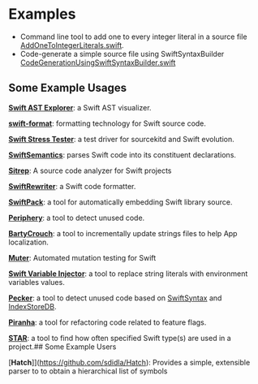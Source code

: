 # Examples

- Command line tool to add one to every integer literal in a source file [AddOneToIntegerLiterals.swift](https://github.com/apple/swift-syntax/blob/main/Examples/AddOneToIntegerLiterals.swift).
- Code-generate a simple source file using SwiftSyntaxBuilder [CodeGenerationUsingSwiftSyntaxBuilder.swift](https://github.com/apple/swift-syntax/blob/95fe6182b755346eee74b499109b4ab9eaf38651/Examples/CodeGenerationUsingSwiftSyntaxBuilder.swift)

## Some Example Usages

[**Swift AST Explorer**](https://swift-ast-explorer.kishikawakatsumi.com/): a Swift AST visualizer.

[**swift-format**](https://github.com/apple/swift-format): formatting technology for Swift source code.

[**Swift Stress Tester**](https://github.com/apple/swift-stress-tester): a test driver for sourcekitd and Swift evolution.

[**SwiftSemantics**](https://github.com/SwiftDocOrg/SwiftSemantics): parses Swift code into its constituent declarations.

[**Sitrep**](https://github.com/twostraws/Sitrep): A source code analyzer for Swift projects

[**SwiftRewriter**](https://github.com/inamiy/SwiftRewriter): a Swift code formatter.

[**SwiftPack**](https://github.com/omochi/SwiftPack): a tool for automatically embedding Swift library source.

[**Periphery**](https://github.com/peripheryapp/periphery): a tool to detect unused code.

[**BartyCrouch**](https://github.com/Flinesoft/BartyCrouch): a tool to incrementally update strings files to help App localization.

[**Muter**](https://github.com/muter-mutation-testing/muter): Automated mutation testing for Swift

[**Swift Variable Injector**](https://github.com/LucianoPAlmeida/variable-injector): a tool to replace string literals with environment variables values.

[**Pecker**](https://github.com/woshiccm/Pecker): a tool to detect unused code based on [SwiftSyntax](https://github.com/apple/swift-syntax.git) and [IndexStoreDB](https://github.com/apple/indexstore-db.git).

[**Piranha**](https://github.com/uber/piranha): a tool for refactoring code related to feature flags.

[**STAR**](https://github.com/thumbtack/star): a tool to find how often specified Swift type(s) are used in a project.## Some Example Users

[**Hatch**]](https://github.com/sdidla/Hatch): Provides a simple, extensible parser to to obtain a hierarchical list of symbols
